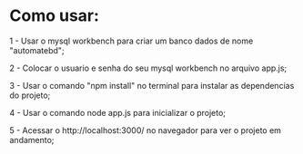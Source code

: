 # Como usar:

1 - Usar o mysql workbench para criar um banco dados de nome "automatebd";

2 - Colocar o usuario e senha do seu mysql workbench no arquivo app.js;

3 - Usar o comando "npm install" no terminal para instalar as dependencias do projeto;

4 - Usar o comando node app.js para inicializar o projeto;

5 - Acessar o http://localhost:3000/ no navegador para ver o projeto em andamento;



